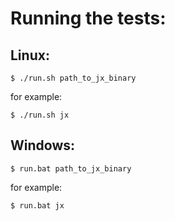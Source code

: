 
# Running the tests:

## Linux:

    $ ./run.sh path_to_jx_binary

for example:

    $ ./run.sh jx

## Windows:

    $ run.bat path_to_jx_binary

for example:

    $ run.bat jx

